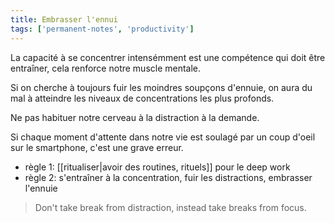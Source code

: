 ```yaml
---
title: Embrasser l'ennui
tags: ['permanent-notes', 'productivity']
---
```


La capacité à se concentrer intensémment est une compétence qui doit être entraîner, cela renforce notre muscle mentale.

Si on cherche à toujours fuir les moindres soupçons d'ennuie, on aura du mal à atteindre les niveaux de concentrations les plus profonds.

Ne pas habituer notre cerveau à la distraction à la demande. 

Si chaque moment d'attente dans notre vie est soulagé par un coup d'oeil sur le smartphone, c'est une grave erreur. 

- règle 1: [[ritualiser|avoir des routines, rituels]] pour le deep work
- règle 2: s'entraîner à la concentration, fuir les distractions, embrasser l'ennuie

> Don't take break from distraction, instead take breaks from focus. 